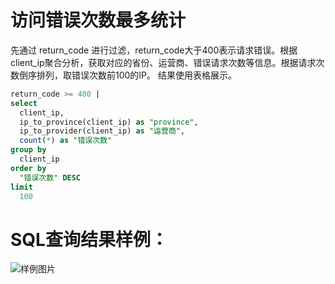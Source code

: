 # 访问错误次数最多统计

先通过 return_code 进行过滤，return_code大于400表示请求错误。根据client_ip聚合分析，获取对应的省份、运营商、错误请求次数等信息。根据请求次数倒序排列，取错误次数前100的IP。
结果使用表格展示。




```SQL
return_code >= 400 |
select
  client_ip,
  ip_to_province(client_ip) as "province",
  ip_to_provider(client_ip) as "运营商",
  count(*) as "错误次数"
group by
  client_ip
order by
  "错误次数" DESC
limit
  100
```

# SQL查询结果样例：

![样例图片](http://slsconsole.oss-cn-hangzhou.aliyuncs.com/sql_sample/%E8%AE%BF%E9%97%AE%E9%94%99%E8%AF%AF%E6%AC%A1%E6%95%B0%E6%9C%80%E5%A4%9A%E7%BB%9F%E8%AE%A11585127106.png)
